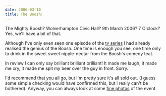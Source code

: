 ```yaml
---
date: 2006-03-10
title: The Boosh!
---
```

The Mighty Boosh? Wolverhampton Civic Hall? 9th March 2006? 7 O'clock? Yes, we'll have a bit of that.

Although I've only even seen one episode of the [tv series](http://www.themightyboosh.com/) I had already realised the genius of the Boosh. One time is enough you see, one time only to drink in the sweet sweet nipple-nectar from the Boosh's comedy teat. 

In review I can only say brilliant brilliant brilliant! It made me laugh, it made me cry, it made me spit my beer over the guy in front. Sorry. 

I'd recommend that you all go, but I'm pretty sure it's all sold out. (I guess some simple checking would have confirmed this, but I really can't be bothered). Anyway, you can always look at some [fine photos](http://www.flickr.com/photos/tags/mightyboosh/) of the event.